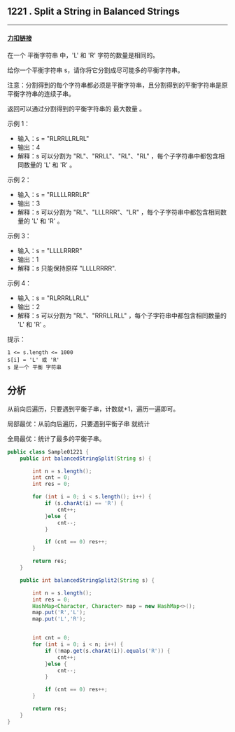 ## 1221 . Split a String in Balanced Strings

------

#### [力扣链接](https://leetcode-cn.com/problems/split-a-string-in-balanced-strings/)

在一个 平衡字符串 中，'L' 和 'R' 字符的数量是相同的。

给你一个平衡字符串 s，请你将它分割成尽可能多的平衡字符串。

注意：分割得到的每个字符串都必须是平衡字符串，且分割得到的平衡字符串是原平衡字符串的连续子串。

返回可以通过分割得到的平衡字符串的 最大数量 。

示例 1：

- 输入：s = "RLRRLLRLRL"
- 输出：4
- 解释：s 可以分割为 "RL"、"RRLL"、"RL"、"RL" ，每个子字符串中都包含相同数量的 'L' 和 'R' 。

示例 2：

- 输入：s = "RLLLLRRRLR"
- 输出：3
- 解释：s 可以分割为 "RL"、"LLLRRR"、"LR" ，每个子字符串中都包含相同数量的 'L' 和 'R' 。

示例 3：

- 输入：s = "LLLLRRRR"
- 输出：1
- 解释：s 只能保持原样 "LLLLRRRR".

示例 4：

- 输入：s = "RLRRRLLRLL"
- 输出：2
- 解释：s 可以分割为 "RL"、"RRRLLRLL" ，每个子字符串中都包含相同数量的 'L' 和 'R' 。

 

提示：

    1 <= s.length <= 1000
    s[i] = 'L' 或 'R'
    s 是一个 平衡 字符串





## 分析



从前向后遍历，只要遇到平衡子串，计数就+1，遍历一遍即可。

局部最优：从前向后遍历，只要遇到平衡子串 就统计

全局最优：统计了最多的平衡子串。



```java
public class Sample01221 {
    public int balancedStringSplit(String s) {

        int n = s.length();
        int cnt = 0;
        int res = 0;

        for (int i = 0; i < s.length(); i++) {
            if (s.charAt(i) == 'R') {
                cnt++;
            }else {
                cnt--;
            }

            if (cnt == 0) res++;
        }

        return res;
    }

    public int balancedStringSplit2(String s) {

        int n = s.length();
        int res = 0;
        HashMap<Character, Character> map = new HashMap<>();
        map.put('R','L');
        map.put('L','R');


        int cnt = 0;
        for (int i = 0; i < n; i++) {
            if (!map.get(s.charAt(i)).equals('R')) {
                cnt++;
            }else {
                cnt--;
            }

            if (cnt == 0) res++;
        }

        return res;
    }
}
```
